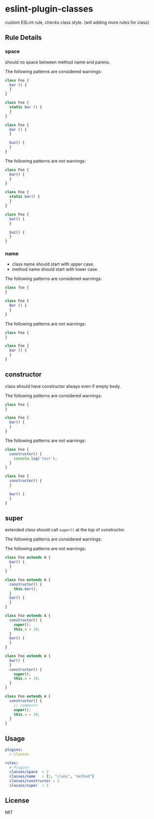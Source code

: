 # eslint-plugin-classes

custom ESLint rule, checks class style.
(will adding more rules for class)

## Rule Details

### space

should no space between method name and parens.

The following patterns are considered warnings:

```js
class Foo {
  bar () {
  }
}

class Foo {
  static bar () {
  }
}

class Foo {
  bar () {
  }

  buz() {
  }
}
```

The following patterns are not warnings:

```js
class Foo {
  bar() {
  }
}

class Foo {
  static bar() {
  }
}

class Foo {
  bar() {
  }

  buz() {
  }
}
```

### name

- class name should start with upper case.
- method name should start with lower case.

The following patterns are considered warnings:

```js
class foo {
}

class Foo {
  Bar () {
  }
}
```

The following patterns are not warnings:

```js
class Foo {
}

class Foo {
  bar () {
  }
}
```

## constructor

class should have constructor always even if empty body.

The following patterns are considered warnings:

```js
class Foo {
}

class Foo {
  bar() {
  }
}
```

The following patterns are not warnings:

```js
class Foo {
  constructor() {
    console.log('test');
  }
}

class Foo {
  constructor() {
  }

  bar() {
  }
}
```

## super

extended class should call `super()` at the top of constructor.

The following patterns are considered warnings:

The following patterns are not warnings:

```js
class Foo extends A {
  bar() {
  }
}

class Foo extends A {
  constructor() {
    this.bar();
  }
  bar() {
  }
}
```

```js
class Foo extends A {
  constructor() {
    super();
    this.a = 10;
  }
  bar() {
  }
}

class Foo extends A {
  bar() {
  }
  constructor() {
    super();
    this.a = 10;
  }
}

class Foo extends A {
  constructor() {
    // comments
    super();
    this.a = 10;
  }
}
```


## Usage

```yaml
plugins:
  - classes

rules:
  # Plugins
  classes/space  : 2
  classes/name   : [2, "class", "method"]
  classes/constructor : 2
  classes/super  : 2
```

## License

MIT

